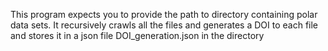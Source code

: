 This program expects you to provide the path to directory containing polar data sets.
It recursively crawls all the files and generates a DOI to each file and stores it in a json file DOI_generation.json in the directory